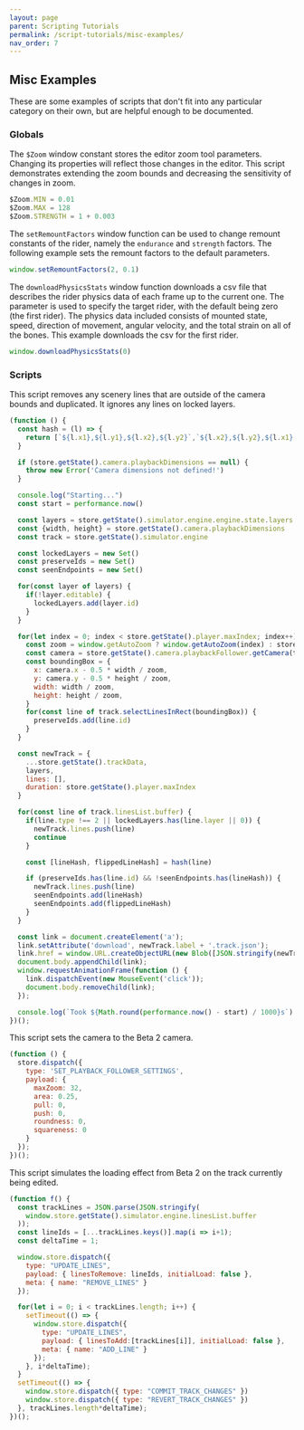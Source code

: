 ```yaml
---
layout: page
parent: Scripting Tutorials
permalink: /script-tutorials/misc-examples/
nav_order: 7
---
```


## Misc Examples

These are some examples of scripts that don't fit into any particular category on their own, but are helpful enough to be documented.

### Globals

The `$Zoom` window constant stores the editor zoom tool parameters. Changing its properties will reflect those changes in the editor. This script demonstrates extending the zoom bounds and decreasing the sensitivity of changes in zoom.

```js
$Zoom.MIN = 0.01
$Zoom.MAX = 128
$Zoom.STRENGTH = 1 + 0.003
```

The `setRemountFactors` window function can be used to change remount constants of the rider, namely the `endurance` and `strength` factors. The following example sets the remount factors to the default parameters.

```js
window.setRemountFactors(2, 0.1)
```

The `downloadPhysicsStats` window function downloads a csv file that describes the rider physics data of each frame up to the current one. The parameter is used to specify the target rider, with the default being zero (the first rider). The physics data included consists of mounted state, speed, direction of movement, angular velocity, and the total strain on all of the bones. This example downloads the csv for the first rider.

```js
window.downloadPhysicsStats(0)
```

### Scripts

This script removes any scenery lines that are outside of the camera bounds and duplicated. It ignores any lines on locked layers.

```js
(function () {
  const hash = (l) => {
    return [`${l.x1},${l.y1},${l.x2},${l.y2}`,`${l.x2},${l.y2},${l.x1},${l.y1}`]
  }

  if (store.getState().camera.playbackDimensions == null) {
    throw new Error('Camera dimensions not defined!')
  }

  console.log("Starting...")
  const start = performance.now()

  const layers = store.getState().simulator.engine.engine.state.layers.buffer
  const {width, height} = store.getState().camera.playbackDimensions
  const track = store.getState().simulator.engine

  const lockedLayers = new Set()
  const preserveIds = new Set()
  const seenEndpoints = new Set()

  for(const layer of layers) {
    if(!layer.editable) {
      lockedLayers.add(layer.id)
    }
  }

  for(let index = 0; index < store.getState().player.maxIndex; index++) {
    const zoom = window.getAutoZoom ? window.getAutoZoom(index) : store.getState().camera.playbackZoom
    const camera = store.getState().camera.playbackFollower.getCamera(track, { zoom, width, height }, index)
    const boundingBox = {
      x: camera.x - 0.5 * width / zoom,
      y: camera.y - 0.5 * height / zoom,
      width: width / zoom,
      height: height / zoom,
    }
    for(const line of track.selectLinesInRect(boundingBox)) {
      preserveIds.add(line.id)
    }
  }

  const newTrack = {
    ...store.getState().trackData,
    layers,
    lines: [],
    duration: store.getState().player.maxIndex
  }

  for(const line of track.linesList.buffer) {
    if(line.type !== 2 || lockedLayers.has(line.layer || 0)) {
      newTrack.lines.push(line)
      continue
    }

    const [lineHash, flippedLineHash] = hash(line)

    if (preserveIds.has(line.id) && !seenEndpoints.has(lineHash)) {
      newTrack.lines.push(line)
      seenEndpoints.add(lineHash)
      seenEndpoints.add(flippedLineHash)
    }
  }

  const link = document.createElement('a');
  link.setAttribute('download', newTrack.label + '.track.json');
  link.href = window.URL.createObjectURL(new Blob([JSON.stringify(newTrack)], {type: 'application/json'}));
  document.body.appendChild(link);
  window.requestAnimationFrame(function () {
    link.dispatchEvent(new MouseEvent('click'));
    document.body.removeChild(link);
  });

  console.log(`Took ${Math.round(performance.now() - start) / 1000}s`)
})();
```

This script sets the camera to the Beta 2 camera.

```js
(function () {
  store.dispatch({
    type: 'SET_PLAYBACK_FOLLOWER_SETTINGS',
    payload: {
      maxZoom: 32,
      area: 0.25,
      pull: 0,
      push: 0,
      roundness: 0,
      squareness: 0
    }
  });
})();
```

This script simulates the loading effect from Beta 2 on the track currently being edited.

```js
(function f() {
  const trackLines = JSON.parse(JSON.stringify(
    window.store.getState().simulator.engine.linesList.buffer
  ));
  const lineIds = [...trackLines.keys()].map(i => i+1);
  const deltaTime = 1;

  window.store.dispatch({
    type: "UPDATE_LINES",
    payload: { linesToRemove: lineIds, initialLoad: false },
    meta: { name: "REMOVE_LINES" }
  });

  for(let i = 0; i < trackLines.length; i++) {
    setTimeout(() => {
      window.store.dispatch({
        type: "UPDATE_LINES",
        payload: { linesToAdd:[trackLines[i]], initialLoad: false },
        meta: { name: "ADD_LINE" }
      });
    }, i*deltaTime);
  }
  setTimeout(() => {
    window.store.dispatch({ type: "COMMIT_TRACK_CHANGES" })
    window.store.dispatch({ type: "REVERT_TRACK_CHANGES" })
  }, trackLines.length*deltaTime);
})();
```
